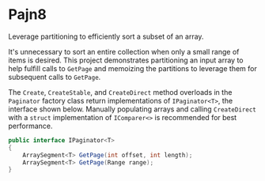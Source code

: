 # Pajn8
Leverage partitioning to efficiently sort a subset of an array.

It's unnecessary to sort an entire collection when only a small range of items is desired.
This project demonstrates partitioning an input array to help fulfill calls to ``GetPage`` and memoizing the partitions to leverage them for subsequent calls to ``GetPage``.

The ``Create``, ``CreateStable``, and ``CreateDirect`` method overloads in the ``Paginator`` factory class return implementations of ``IPaginator<T>``, the interface shown below. Manually populating arrays and calling ``CreateDirect`` with a ``struct`` implementation of ``IComparer<>`` is recommended for best performance.
```csharp
public interface IPaginator<T>
{
    ArraySegment<T> GetPage(int offset, int length);
    ArraySegment<T> GetPage(Range range);
}
```
